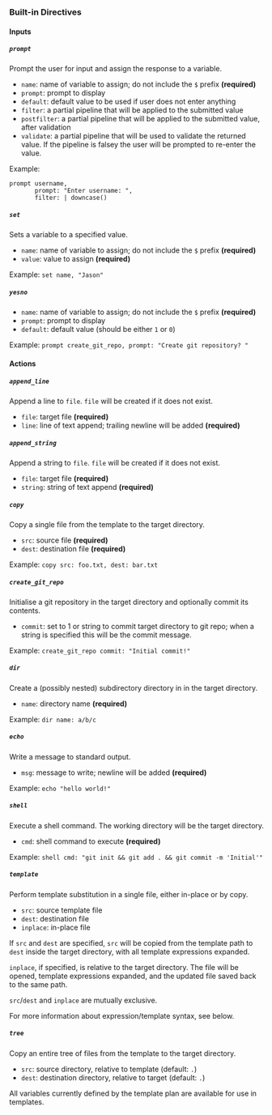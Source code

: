 ### Built-in Directives

#### Inputs

##### `prompt`

Prompt the user for input and assign the response to a variable.

  * `name`: name of variable to assign; do not include the `$` prefix __(required)__
  * `prompt`: prompt to display
  * `default`: default value to be used if user does not enter anything
  * `filter`: a partial pipeline that will be applied to the submitted value
  * `postfilter`: a partial pipeline that will be applied to the submitted value, after validation
  * `validate`: a partial pipeline that will be used to validate the returned value. If the pipeline is falsey the user will be prompted to re-enter the value.

Example:

    prompt username,
           prompt: "Enter username: ",
           filter: | downcase()

##### `set`

Sets a variable to a specified value.

  * `name`: name of variable to assign; do not include the `$` prefix __(required)__
  * `value`: value to assign __(required)__

Example: `set name, "Jason"`

##### `yesno`

  * `name`: name of variable to assign; do not include the `$` prefix __(required)__
  * `prompt`: prompt to display
  * `default`: default value (should be either `1` or `0`)

Example: `prompt create_git_repo, prompt: "Create git repository? "`

#### Actions

##### `append_line`

Append a line to `file`. `file` will be created if it does not exist.

  * `file`: target file __(required)__
  * `line`: line of text append; trailing newline will be added __(required)__

##### `append_string`

Append a string to `file`. `file` will be created if it does not exist.

  * `file`: target file __(required)__
  * `string`: string of text append __(required)__

##### `copy`

Copy a single file from the template to the target directory.

  * `src`: source file __(required)__
  * `dest`: destination file __(required)__

Example: `copy src: foo.txt, dest: bar.txt`

##### `create_git_repo`

Initialise a git repository in the target directory and optionally commit its contents.

  * `commit`: set to 1 or string to commit target directory to git repo; when a string is specified this will be the commit message.

Example: `create_git_repo commit: "Initial commit!"`

##### `dir`

Create a (possibly nested) subdirectory directory in in the target directory.

  * `name`: directory name __(required)__

Example: `dir name: a/b/c`

##### `echo`

Write a message to standard output.

  * `msg`: message to write; newline will be added __(required)__

Example: `echo "hello world!"`

##### `shell`

Execute a shell command. The working directory will be the target directory.

  * `cmd`: shell command to execute __(required)__

Example: `shell cmd: "git init && git add . && git commit -m 'Initial'"`

##### `template`

Perform template substitution in a single file, either in-place or by copy.

  * `src`: source template file
  * `dest`: destination file
  * `inplace`: in-place file
  
If `src` and `dest` are specified, `src` will be copied from the template path to `dest` inside the target directory, with all template expressions expanded.

`inplace`, if specified, is relative to the target directory. The file will be opened, template expressions expanded, and the updated file saved back to the same path.

`src`/`dest` and `inplace` are mutually exclusive.

For more information about expression/template syntax, see below.

##### `tree`

Copy an entire tree of files from the template to the target directory.

  * `src`: source directory, relative to template (default: `.`)
  * `dest`: destination directory, relative to target (default: `.`)
    
All variables currently defined by the template plan are available for use in templates.
